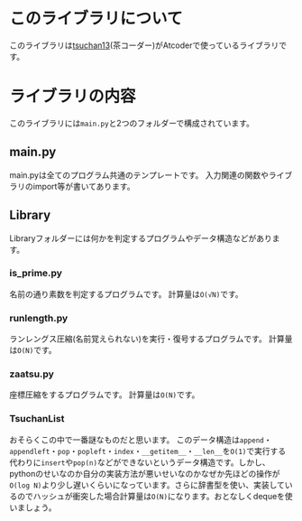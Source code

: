 # このライブラリについて
このライブラリは<a href="https://atcoder.jp/users/tsuchan13">tsuchan13</a>(茶コーダー)がAtcoderで使っているライブラリです。
# ライブラリの内容
このライブラリには`main.py`と2つのフォルダーで構成されています。
## main.py
main.pyは全てのプログラム共通のテンプレートです。
入力関連の関数やライブラリのimport等が書いてあります。
## Library
Libraryフォルダーには何かを判定するプログラムやデータ構造などがあります。
### is_prime.py
名前の通り素数を判定するプログラムです。
計算量は`O(√N)`です。
### runlength.py
ランレングス圧縮(名前覚えられない)を実行・復号するプログラムです。
計算量は`O(N)`です。
### zaatsu.py
座標圧縮をするプログラムです。
計算量は`O(N)`です。
### TsuchanList
おそらくこの中で一番謎なものだと思います。
このデータ構造は`append`・`appendleft`・`pop`・`popleft`・`index`・`__getitem__`・`__len__`を`O(1)`で実行する代わりに`insert`や`pop(n)`などができないというデータ構造です。しかし、pythonのせいなのか自分の実装方法が悪いせいなのかなぜか先ほどの操作が`O(log N)`より少し遅いくらいになっています。さらに辞書型を使い、実装しているのでハッシュが衝突した場合計算量は`O(N)`になります。おとなしくdequeを使いましょう。
